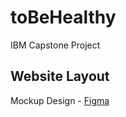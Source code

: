 # toBeHealthy
IBM Capstone Project

## Website Layout

Mockup Design - [Figma](https://www.figma.com/file/vGweQWKgEqhJOFnzrC3fOV/toBeHealthy?type=design&node-id=10%3A82&mode=design&t=Nb9bck7zbTZ4pTnq-1)